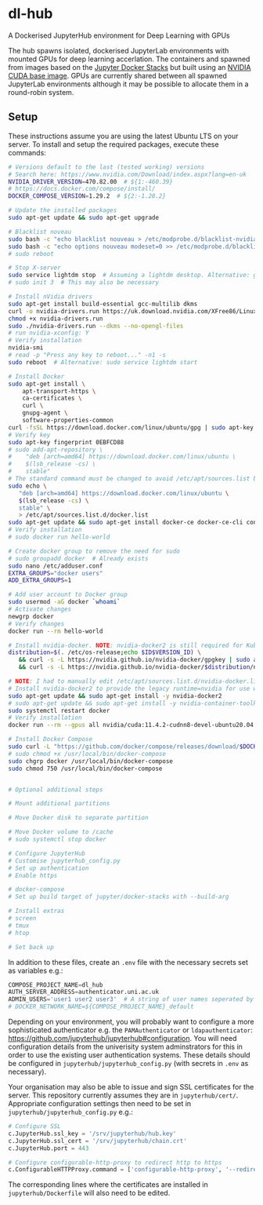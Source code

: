 # dl-hub
A Dockerised JupyterHub environment for Deep Learning with GPUs

The hub spawns isolated, dockerised JupyterLab environments with mounted GPUs for deep learning accerlation. The containers and spawned from images based on the [Jupyter Docker Stacks](https://github.com/jupyter/docker-stacks) but built using an [NVIDIA CUDA base image](https://hub.docker.com/r/nvidia/cuda). GPUs are currently shared between all spawned JupyterLab environments although it may be possible to allocate them in a round-robin system. 

## Setup
These instructions assume you are using the latest Ubuntu LTS on your server. To install and setup the required packages, execute these commands:

```bash
# Versions default to the last (tested working) versions
# Search here: https://www.nvidia.com/Download/index.aspx?lang=en-uk
NVIDIA_DRIVER_VERSION=470.82.00  # ${1:-460.39}
# https://docs.docker.com/compose/install/
DOCKER_COMPOSE_VERSION=1.29.2  # ${2:-1.28.2}

# Update the installed packages
sudo apt-get update && sudo apt-get upgrade

# Blacklist noveau
sudo bash -c "echo blacklist nouveau > /etc/modprobe.d/blacklist-nvidia-nouveau.conf"
sudo bash -c "echo options nouveau modeset=0 >> /etc/modprobe.d/blacklist-nvidia-nouveau.conf"
# sudo reboot

# Stop X-server
sudo service lightdm stop  # Assuming a lightdm desktop. Alternative: gdm | kdm
# sudo init 3  # This may also be necessary

# Install nVidia drivers
sudo apt-get install build-essential gcc-multilib dkms
curl -o nvidia-drivers.run https://uk.download.nvidia.com/XFree86/Linux-x86_64/$NVIDIA_DRIVER_VERSION/NVIDIA-Linux-x86_64-$NVIDIA_DRIVER_VERSION.run
chmod +x nvidia-drivers.run
sudo ./nvidia-drivers.run --dkms --no-opengl-files
# run nvidia-xconfig: Y
# Verify installation
nvidia-smi
# read -p "Press any key to reboot..." -n1 -s
sudo reboot  # Alternative: sudo service lightdm start

# Install Docker
sudo apt-get install \
    apt-transport-https \
    ca-certificates \
    curl \
    gnupg-agent \
    software-properties-common
curl -fsSL https://download.docker.com/linux/ubuntu/gpg | sudo apt-key add -
# Verify key
sudo apt-key fingerprint 0EBFCD88
# sudo add-apt-repository \
#    "deb [arch=amd64] https://download.docker.com/linux/ubuntu \
#    $(lsb_release -cs) \
#    stable"
# The standard command must be changed to avoid /etc/apt/sources.list being purged by Puppet
sudo echo \
   "deb [arch=amd64] https://download.docker.com/linux/ubuntu \
   $(lsb_release -cs) \
   stable" \
   > /etc/apt/sources.list.d/docker.list
sudo apt-get update && sudo apt-get install docker-ce docker-ce-cli containerd.io
# Verify installation
# sudo docker run hello-world

# Create docker group to remove the need for sudo
# sudo groupadd docker  # Already exists
sudo nano /etc/adduser.conf
EXTRA_GROUPS="docker users"
ADD_EXTRA_GROUPS=1

# Add user account to Docker group
sudo usermod -aG docker `whoami`
# Activate changes
newgrp docker
# Verify changes
docker run --rm hello-world

# Install nvidia-docker. NOTE: nvidia-docker2 is still required for Kubernetes but otherwise only nvidia-container-toolkit
distribution=$(. /etc/os-release;echo $ID$VERSION_ID) \
   && curl -s -L https://nvidia.github.io/nvidia-docker/gpgkey | sudo apt-key add - \
   && curl -s -L https://nvidia.github.io/nvidia-docker/$distribution/nvidia-docker.list | sudo tee /etc/apt/sources.list.d/nvidia-docker.list

# NOTE: I had to manually edit /etc/apt/sources.list.d/nvidia-docker.list to change 18.04 to 20.04
# Install nvidia-docker2 to provide the legacy runtime=nvidia for use with docker-compose
sudo apt-get update && sudo apt-get install -y nvidia-docker2
# sudo apt-get update && sudo apt-get install -y nvidia-container-toolkit
sudo systemctl restart docker
# Verify installation
docker run --rm --gpus all nvidia/cuda:11.4.2-cudnn8-devel-ubuntu20.04 nvidia-smi

# Install Docker Compose
sudo curl -L "https://github.com/docker/compose/releases/download/$DOCKER_COMPOSE_VERSION/docker-compose-$(uname -s)-$(uname -m)" -o /usr/local/bin/docker-compose
# sudo chmod +x /usr/local/bin/docker-compose
sudo chgrp docker /usr/local/bin/docker-compose
sudo chmod 750 /usr/local/bin/docker-compose


# Optional additional steps

# Mount additional partitions

# Move Docker disk to separate partition

# Move Docker volume to /cache
# sudo systemctl stop docker

# Configure JupyterHub
# Customise jupyterhub_config.py
# Set up authentication
# Enable https

# docker-compose
# Set up build target of jupyter/docker-stacks with --build-arg

# Install extras
# screen
# tmux
# htop

# Set back up
```

In addition to these files, create an `.env` file with the necessary secrets set as variables e.g.:

```python
COMPOSE_PROJECT_NAME=dl_hub
AUTH_SERVER_ADDRESS=authenticator.uni.ac.uk
ADMIN_USERS='user1 user2 user3'  # A string of user names seperated by spaces
# DOCKER_NETWORK_NAME=${COMPOSE_PROJECT_NAME}_default
```

Depending on your environment, you will probably want to configure a more sophisticated authenticator e.g. the `PAMAuthenticator` or `ldapauthenticator`: https://github.com/jupyterhub/jupyterhub#configuration. You will need configuration details from the univerisity system adminstrators for this in order to use the existing user authentication systems. These details should be configured in `jupyterhub/jupyterhub_config.py` (with secrets in `.env` as necessary).

Your organisation may also be able to issue and sign SSL certificates for the server. This repository currently assumes they are in `jupyterhub/cert/`. Appropriate configuration settings then need to be set in `jupyterhub/jupyterhub_config.py` e.g.: 

```python
# Configure SSL
c.JupyterHub.ssl_key = '/srv/jupyterhub/hub.key'
c.JupyterHub.ssl_cert = '/srv/jupyterhub/chain.crt'
c.JupyterHub.port = 443

# Configure configurable-http-proxy to redirect http to https
c.ConfigurableHTTPProxy.command = ['configurable-http-proxy', '--redirect-port', '80']
```

The corresponding lines where the certificates are installed in `jupyterhub/Dockerfile` will also need to be edited. 
